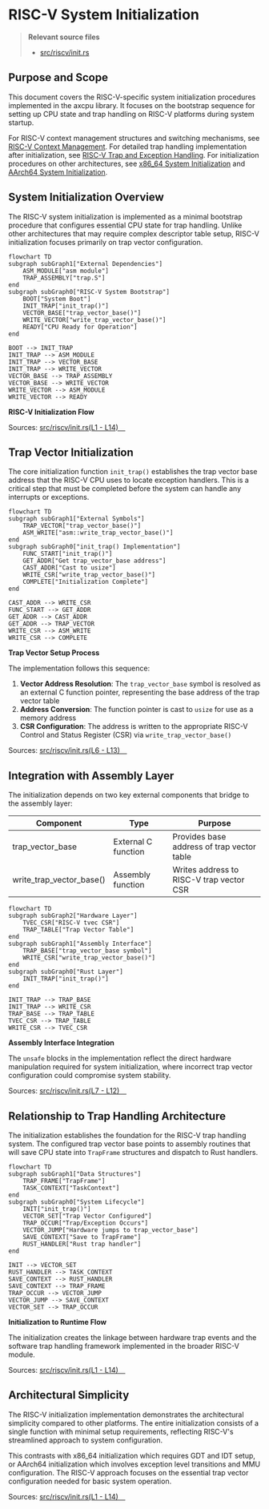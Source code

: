 # RISC-V System Initialization

> **Relevant source files**
> * [src/riscv/init.rs](https://github.com/arceos-org/axcpu/blob/b93d8fa3/src/riscv/init.rs)

## Purpose and Scope

This document covers the RISC-V-specific system initialization procedures implemented in the axcpu library. It focuses on the bootstrap sequence for setting up CPU state and trap handling on RISC-V platforms during system startup.

For RISC-V context management structures and switching mechanisms, see [RISC-V Context Management](/arceos-org/axcpu/4.1-risc-v-context-management). For detailed trap handling implementation after initialization, see [RISC-V Trap and Exception Handling](/arceos-org/axcpu/4.2-risc-v-trap-and-exception-handling). For initialization procedures on other architectures, see [x86_64 System Initialization](/arceos-org/axcpu/2.4-x86_64-system-initialization) and [AArch64 System Initialization](/arceos-org/axcpu/3.3-aarch64-system-initialization).

## System Initialization Overview

The RISC-V system initialization is implemented as a minimal bootstrap procedure that configures essential CPU state for trap handling. Unlike other architectures that may require complex descriptor table setup, RISC-V initialization focuses primarily on trap vector configuration.

```mermaid
flowchart TD
subgraph subGraph1["External Dependencies"]
    ASM_MODULE["asm module"]
    TRAP_ASSEMBLY["trap.S"]
end
subgraph subGraph0["RISC-V System Bootstrap"]
    BOOT["System Boot"]
    INIT_TRAP["init_trap()"]
    VECTOR_BASE["trap_vector_base()"]
    WRITE_VECTOR["write_trap_vector_base()"]
    READY["CPU Ready for Operation"]
end

BOOT --> INIT_TRAP
INIT_TRAP --> ASM_MODULE
INIT_TRAP --> VECTOR_BASE
INIT_TRAP --> WRITE_VECTOR
VECTOR_BASE --> TRAP_ASSEMBLY
VECTOR_BASE --> WRITE_VECTOR
WRITE_VECTOR --> ASM_MODULE
WRITE_VECTOR --> READY
```

**RISC-V Initialization Flow**

Sources: [src/riscv/init.rs(L1 - L14)&emsp;](https://github.com/arceos-org/axcpu/blob/b93d8fa3/src/riscv/init.rs#L1-L14)

## Trap Vector Initialization

The core initialization function `init_trap()` establishes the trap vector base address that the RISC-V CPU uses to locate exception handlers. This is a critical step that must be completed before the system can handle any interrupts or exceptions.

```mermaid
flowchart TD
subgraph subGraph1["External Symbols"]
    TRAP_VECTOR["trap_vector_base()"]
    ASM_WRITE["asm::write_trap_vector_base()"]
end
subgraph subGraph0["init_trap() Implementation"]
    FUNC_START["init_trap()"]
    GET_ADDR["Get trap_vector_base address"]
    CAST_ADDR["Cast to usize"]
    WRITE_CSR["write_trap_vector_base()"]
    COMPLETE["Initialization Complete"]
end

CAST_ADDR --> WRITE_CSR
FUNC_START --> GET_ADDR
GET_ADDR --> CAST_ADDR
GET_ADDR --> TRAP_VECTOR
WRITE_CSR --> ASM_WRITE
WRITE_CSR --> COMPLETE
```

**Trap Vector Setup Process**

The implementation follows this sequence:

1. **Vector Address Resolution**: The `trap_vector_base` symbol is resolved as an external C function pointer, representing the base address of the trap vector table
2. **Address Conversion**: The function pointer is cast to `usize` for use as a memory address
3. **CSR Configuration**: The address is written to the appropriate RISC-V Control and Status Register (CSR) via `write_trap_vector_base()`

Sources: [src/riscv/init.rs(L6 - L13)&emsp;](https://github.com/arceos-org/axcpu/blob/b93d8fa3/src/riscv/init.rs#L6-L13)

## Integration with Assembly Layer

The initialization depends on two key external components that bridge to the assembly layer:

|Component|Type|Purpose|
| --- | --- | --- |
|trap_vector_base|External C function|Provides base address of trap vector table|
|write_trap_vector_base()|Assembly function|Writes address to RISC-V trap vector CSR|

```mermaid
flowchart TD
subgraph subGraph2["Hardware Layer"]
    TVEC_CSR["RISC-V tvec CSR"]
    TRAP_TABLE["Trap Vector Table"]
end
subgraph subGraph1["Assembly Interface"]
    TRAP_BASE["trap_vector_base symbol"]
    WRITE_CSR["write_trap_vector_base()"]
end
subgraph subGraph0["Rust Layer"]
    INIT_TRAP["init_trap()"]
end

INIT_TRAP --> TRAP_BASE
INIT_TRAP --> WRITE_CSR
TRAP_BASE --> TRAP_TABLE
TVEC_CSR --> TRAP_TABLE
WRITE_CSR --> TVEC_CSR
```

**Assembly Interface Integration**

The `unsafe` blocks in the implementation reflect the direct hardware manipulation required for system initialization, where incorrect trap vector configuration could compromise system stability.

Sources: [src/riscv/init.rs(L7 - L12)&emsp;](https://github.com/arceos-org/axcpu/blob/b93d8fa3/src/riscv/init.rs#L7-L12)

## Relationship to Trap Handling Architecture

The initialization establishes the foundation for the RISC-V trap handling system. The configured trap vector base points to assembly routines that will save CPU state into `TrapFrame` structures and dispatch to Rust handlers.

```mermaid
flowchart TD
subgraph subGraph1["Data Structures"]
    TRAP_FRAME["TrapFrame"]
    TASK_CONTEXT["TaskContext"]
end
subgraph subGraph0["System Lifecycle"]
    INIT["init_trap()"]
    VECTOR_SET["Trap Vector Configured"]
    TRAP_OCCUR["Trap/Exception Occurs"]
    VECTOR_JUMP["Hardware jumps to trap_vector_base"]
    SAVE_CONTEXT["Save to TrapFrame"]
    RUST_HANDLER["Rust trap handler"]
end

INIT --> VECTOR_SET
RUST_HANDLER --> TASK_CONTEXT
SAVE_CONTEXT --> RUST_HANDLER
SAVE_CONTEXT --> TRAP_FRAME
TRAP_OCCUR --> VECTOR_JUMP
VECTOR_JUMP --> SAVE_CONTEXT
VECTOR_SET --> TRAP_OCCUR
```

**Initialization to Runtime Flow**

The initialization creates the linkage between hardware trap events and the software trap handling framework implemented in the broader RISC-V module.

Sources: [src/riscv/init.rs(L1 - L14)&emsp;](https://github.com/arceos-org/axcpu/blob/b93d8fa3/src/riscv/init.rs#L1-L14)

## Architectural Simplicity

The RISC-V initialization implementation demonstrates the architectural simplicity compared to other platforms. The entire initialization consists of a single function with minimal setup requirements, reflecting RISC-V's streamlined approach to system configuration.

This contrasts with x86_64 initialization which requires GDT and IDT setup, or AArch64 initialization which involves exception level transitions and MMU configuration. The RISC-V approach focuses on the essential trap vector configuration needed for basic system operation.

Sources: [src/riscv/init.rs(L1 - L14)&emsp;](https://github.com/arceos-org/axcpu/blob/b93d8fa3/src/riscv/init.rs#L1-L14)